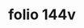 ---
layout: edition
title: folio 144v
manuscript: Florence, Biblioteca Marucelliana, Carte Rajna XIX.15
sigla: R
iip: r144v.tif
milestone: 288
---